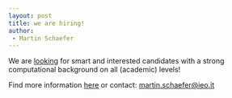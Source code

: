 ```yaml
---
layout: post
title: we are hiring!
author:
 - Martin Schaefer
---
```


We are [looking](/misc/join/) for smart and interested candidates with a strong computational background on all (academic) levels!

Find more information [here](/misc/join/) or contact: martin.schaefer@ieo.it
